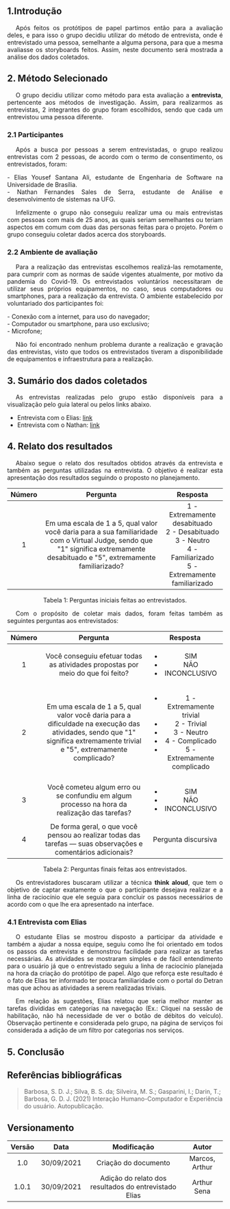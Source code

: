 ## 1.Introdução

<p style="text-indent: 20px; text-align: justify">
Após feitos os protótipos de papel partimos então para a avaliação deles, e para isso o grupo decidiu utilizar do método de entrevista, onde é entrevistado uma pessoa, semelhante a alguma persona, para que a mesma avaliasse os storyboards feitos. Assim, neste documento será mostrada a análise dos dados coletados.
</p>

## 2. Método Selecionado

<p style="text-indent: 20px; text-align: justify">
O grupo decidiu utilizar como método para esta avaliação a <b>entrevista</b>, pertencente aos métodos de investigação. Assim, para realizarmos as entrevistas, 2 integrantes do grupo foram escolhidos, sendo que cada um entrevistou uma pessoa diferente. 
</p>

### 2.1 Participantes

<p style="text-indent: 20px; text-align: justify">
Após a busca por pessoas a serem entrevistadas, o grupo realizou entrevistas com 2 pessoas, de acordo com o termo de consentimento, os entrevistados, foram:
</p>

<div style="text-align: justify">- Elias Yousef Santana Ali, estudante de Engenharia de Software na Universidade de Brasília.</div>
<div style="text-align: justify">- Nathan Fernandes Sales de Serra, estudante de Análise e desenvolvimento de sistemas na UFG.</div>

<p style="text-indent: 20px; text-align: justify">
Infelizmente o grupo não conseguiu realizar uma ou mais entrevistas com pessoas com mais de 25 anos, as quais seriam semelhantes ou teriam aspectos em comum com duas das personas feitas para o projeto. Porém o grupo conseguiu coletar dados acerca dos storyboards.
</p>

### 2.2 Ambiente de avaliação

<p style="text-indent: 20px; text-align: justify">
Para a realização das entrevistas escolhemos realizá-las remotamente, para cumprir com as normas de saúde vigentes atualmente, por motivo da pandemia do Covid-19. Os entrevistados voluntários necessitaram de utilizar seus próprios equipamentos, no caso, seus computadores ou smartphones, para a realização da entrevista. O ambiente estabelecido por voluntariado dos participantes foi:
</p>

<div style="text-align: justify">- Conexão com a internet, para uso do navegador; </div>
<div style="text-align: justify">- Computador ou smartphone, para uso exclusivo; </div>
<div style="text-align: justify">- Microfone; </div>

<p style="text-indent: 20px; text-align: justify">
Não foi encontrado nenhum problema durante a realização e gravação das entrevistas, visto que todos os entrevistados tiveram a disponibilidade de equipamentos e infraestrutura para a realização.
</p>

## 3. Sumário dos dados coletados

<p style="text-indent: 20px; text-align: justify">
As entrevistas realizadas pelo grupo estão disponíveis para a visualização pelo guia lateral ou pelos links abaixo.
</p>

- Entrevista com o Elias: [link](entrevistas/entrevistaElias.md)
- Entrevista com o Nathan: [link](entrevistas/entrevistaMatheus.md)

## 4. Relato dos resultados

<p style="text-indent: 20px; text-align: justify">
Abaixo segue o relato dos resultados obtidos através da entrevista e também as perguntas utilizadas na entrevista. O objetivo é realizar esta apresentação dos resultados seguindo o proposto no planejamento.
</p>

| Número | Pergunta | Resposta |
|:-:|:-:|:-:|
| 1 | Em uma escala de 1 a 5, qual valor você daria para a sua familiaridade com o Virtual Judge, sendo que "1" significa extremamente desabituado e "5", extremamente familiarizado? | 1 - Extremamente desabituado<br/>2 - Desabituado<br/>3 - Neutro<br/>4 - Familiarizado<br/>5 - Extremamente familiarizado<br/> |

<center>
<figcaption>Tabela 1: Perguntas iniciais feitas ao entrevistados.</figcaption>
</center>

<p style="text-indent: 20px; text-align: justify">
Com o propósito de coletar mais dados, foram feitas também as seguintes perguntas aos entrevistados:
</p>

| Número | Pergunta | Resposta |
|:-:|:-:|:-:|
| 1 | Você conseguiu efetuar todas as atividades propostas por meio do que foi feito? | <ul> <li> SIM</li> <li>NÃO </li> <li> INCONCLUSIVO</li> </ul> |
| 2 | Em uma escala de 1 a 5, qual valor você daria para a dificuldade na execução das atividades, sendo que "1" significa extremamente trivial e "5", extremamente complicado? | <ul> <li>1 - Extremamente trivial<li>2 - Trivial<li>3 - Neutro<li>4 - Complicado<li>5 - Extremamente complicado </ul> |
| 3 | Você cometeu algum erro ou se confundiu em algum processo na hora da realização das tarefas? | <ul> <li> SIM</li> <li>  NÃO </li> <li> INCONCLUSIVO </li> </ul> |
| 4 | De forma geral, o que você pensou ao realizar todas das tarefas — suas observações e comentários adicionais? | Pergunta discursiva |

<center>
<figcaption>Tabela 2: Perguntas finais feitas aos entrevistados.</figcaption>
</center>

<p style="text-indent: 20px; text-align: justify"> 
Os entrevistadores buscaram utilizar a técnica <b>think aloud</b>, que tem o objetivo de captar exatamente o que o participante desejava realizar e a linha de raciocínio que ele seguia para concluir os passos necessários de acordo com o que lhe era apresentado na interface.
</p>

### 4.1 Entrevista com Elias

<p style="text-indent: 20px; text-align: justify">
O estudante Elias se mostrou disposto a participar da atividade e também a ajudar a nossa equipe, seguiu como lhe foi orientado em todos os passos da entrevista e demonstrou facilidade para realizar as tarefas necessárias. As atividades se mostraram simples e de fácil entendimento para o usuário já que o entrevistado seguiu a linha de raciocínio planejada na hora da criação do protótipo de papel. Algo que reforça este resultado é o fato de Elias ter informado ter pouca familiaridade com o portal do Detran mas que achou as atividades a serem realizadas triviais.
</p>

<p style="text-indent: 20px; text-align: justify">
Em relação às sugestões, Elias relatou que seria melhor manter as tarefas divididas em categorias na navegação (Ex.: Cliquei na sessão de habilitação, não há necessidade de ver o botão de débitos do veículo). Observação pertinente e considerada pelo grupo, na página de serviços foi considerada a adição de um filtro por categorias nos serviços.
</p>

## 5. Conclusão

## Referências bibliográficas

> Barbosa, S. D. J.; Silva, B. S. da; Silveira, M. S.; Gasparini, I.; Darin, T.; Barbosa, G. D. J. (2021) Interação Humano-Computador e Experiência do usuário. Autopublicação.

## Versionamento

| Versão |    Data    |     Modificação      |     Autor      |
| :----: | :--------: | :------------------: | :------------: |
|  1.0   | 30/09/2021 | Criação do documento | Marcos, Arthur |
|  1.0.1   | 30/09/2021 | Adição do relato dos resultados do entrevistado Elias| Arthur Sena |
